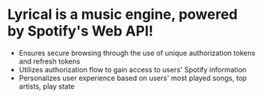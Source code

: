 # Lyrical is a music engine, powered by Spotify's Web API!

- Ensures secure browsing through the use of unique authorization tokens and refresh tokens
- Utilizes authorization flow to gain access to users' Spotify information
- Personalizes user experience based on users' most played songs, top artists, play state
